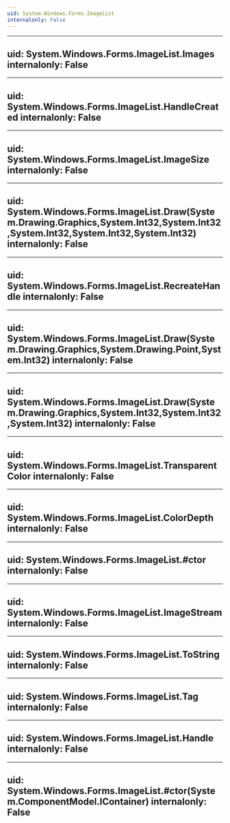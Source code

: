 ```yaml
---
uid: System.Windows.Forms.ImageList
internalonly: False
---
```


---
uid: System.Windows.Forms.ImageList.Images
internalonly: False
---

---
uid: System.Windows.Forms.ImageList.HandleCreated
internalonly: False
---

---
uid: System.Windows.Forms.ImageList.ImageSize
internalonly: False
---

---
uid: System.Windows.Forms.ImageList.Draw(System.Drawing.Graphics,System.Int32,System.Int32,System.Int32,System.Int32,System.Int32)
internalonly: False
---

---
uid: System.Windows.Forms.ImageList.RecreateHandle
internalonly: False
---

---
uid: System.Windows.Forms.ImageList.Draw(System.Drawing.Graphics,System.Drawing.Point,System.Int32)
internalonly: False
---

---
uid: System.Windows.Forms.ImageList.Draw(System.Drawing.Graphics,System.Int32,System.Int32,System.Int32)
internalonly: False
---

---
uid: System.Windows.Forms.ImageList.TransparentColor
internalonly: False
---

---
uid: System.Windows.Forms.ImageList.ColorDepth
internalonly: False
---

---
uid: System.Windows.Forms.ImageList.#ctor
internalonly: False
---

---
uid: System.Windows.Forms.ImageList.ImageStream
internalonly: False
---

---
uid: System.Windows.Forms.ImageList.ToString
internalonly: False
---

---
uid: System.Windows.Forms.ImageList.Tag
internalonly: False
---

---
uid: System.Windows.Forms.ImageList.Handle
internalonly: False
---

---
uid: System.Windows.Forms.ImageList.#ctor(System.ComponentModel.IContainer)
internalonly: False
---
